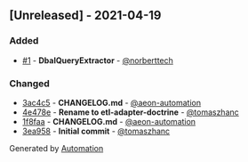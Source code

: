 ## [Unreleased] - 2021-04-19

### Added
- [#1](https://github.com/flow-php/etl-adapter-doctrine/pull/1) - **DbalQueryExtractor** - [@norberttech](https://github.com/norberttech)

### Changed
- [3ac4c5](https://github.com/flow-php/etl-adapter-doctrine/commit/3ac4c519913fe5bcb08317de9434831bcfc28673) - **CHANGELOG.md** - [@aeon-automation](https://github.com/aeon-automation)
- [4e478e](https://github.com/flow-php/etl-adapter-doctrine/commit/4e478e2862f4a9dee0124a2809909ba3136237c9) - **Rename to etl-adapter-doctrine** - [@tomaszhanc](https://github.com/tomaszhanc)
- [1f8faa](https://github.com/flow-php/etl-adapter-doctrine/commit/1f8faae06632dad7317a05629464040d7d1ca3d1) - **CHANGELOG.md** - [@aeon-automation](https://github.com/aeon-automation)
- [3ea958](https://github.com/flow-php/etl-adapter-doctrine/commit/3ea95818ff969bdb9151e8590fa1952a3878a60d) - **Initial commit** - [@tomaszhanc](https://github.com/tomaszhanc)

Generated by [Automation](https://github.com/aeon-php/automation)